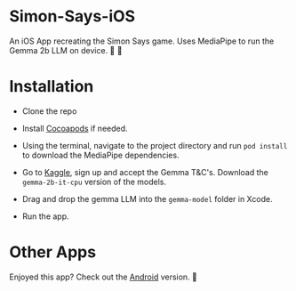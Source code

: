 # Simon-Says-iOS

An iOS App recreating the Simon Says game. Uses MediaPipe to run the Gemma 2b LLM on device. 📣 🦾

# Installation

- Clone the repo

- Install [Cocoapods](https://cocoapods.org/) if needed.

- Using the terminal, navigate to the project directory and run `pod install` to download the MediaPipe dependencies.

- Go to [Kaggle](https://www.kaggle.com/models/google/gemma), sign up and accept the Gemma T&C's. Download the `gemma-2b-it-cpu` version of the models.

- Drag and drop the gemma LLM into the `gemma-model` folder in Xcode.

- Run the app.

# Other Apps

Enjoyed this app? Check out the [Android](https://github.com/DarrylBayliss/Simon-Says-Android) version. 🤖
